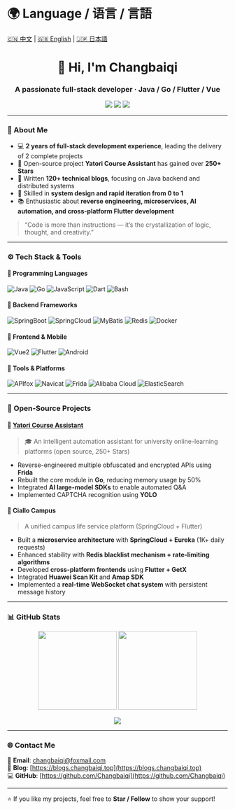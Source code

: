 <!-- Your GitHub Profile README.md -->
# 🌍 Language / 语言 / 言語

[🇨🇳 中文](./README.zh.md) | [🇬🇧 English](./README.en.md) | [🇯🇵 日本語](./README.jp.md)

<h1 align="center">👋 Hi, I'm Changbaiqi</h1>
<h3 align="center">A passionate full-stack developer · Java / Go / Flutter / Vue</h3>

<p align="center">
  <a href="mailto:changbaiqi@foxmail.com"><img src="https://img.shields.io/badge/Email-changbaiqi%40foxmail.com-blue?logo=gmail&logoColor=white" /></a>
  <a href="https://blogs.changbaiqi.top"><img src="https://img.shields.io/badge/Blog-Blogs.changbaiqi.top-brightgreen?logo=wordpress" /></a>
  <a href="https://github.com/Changbaiqi"><img src="https://img.shields.io/github/followers/Changbaiqi?label=GitHub%20Followers&style=social" /></a>
</p>

---

### 🧠 About Me

- 💻 **2 years of full-stack development experience**, leading the delivery of 2 complete projects  
- 🌟 Open-source project **Yatori Course Assistant** has gained over **250+ Stars**  
- 🧩 Written **120+ technical blogs**, focusing on Java backend and distributed systems  
- 🚀 Skilled in **system design and rapid iteration from 0 to 1**  
- 📚 Enthusiastic about **reverse engineering, microservices, AI automation, and cross-platform Flutter development**

> “Code is more than instructions — it’s the crystallization of logic, thought, and creativity.”

---

### ⚙️ Tech Stack & Tools

#### 💬 Programming Languages
![Java](https://img.shields.io/badge/Java-orange?logo=openjdk)
![Go](https://img.shields.io/badge/Go-blue?logo=go)
![JavaScript](https://img.shields.io/badge/JavaScript-yellow?logo=javascript)
![Dart](https://img.shields.io/badge/Dart-0175C2?logo=dart)
![Bash](https://img.shields.io/badge/Shell-121011?logo=gnu-bash)

#### 🧩 Backend Frameworks
![SpringBoot](https://img.shields.io/badge/SpringBoot-6DB33F?logo=springboot)
![SpringCloud](https://img.shields.io/badge/SpringCloud-6DB33F?logo=spring)
![MyBatis](https://img.shields.io/badge/MyBatis-000000?logo=databricks)
![Redis](https://img.shields.io/badge/Redis-DC382D?logo=redis)
![Docker](https://img.shields.io/badge/Docker-2496ED?logo=docker)

#### 🎨 Frontend & Mobile
![Vue2](https://img.shields.io/badge/Vue2-4FC08D?logo=vue.js)
![Flutter](https://img.shields.io/badge/Flutter-02569B?logo=flutter)
![Android](https://img.shields.io/badge/Android-3DDC84?logo=android)

#### 🧰 Tools & Platforms
![APIfox](https://img.shields.io/badge/APIfox-FF6A00?logo=swagger)
![Navicat](https://img.shields.io/badge/Navicat-13B5EC?logo=databricks)
![Frida](https://img.shields.io/badge/Frida-FF5733)
![Alibaba Cloud](https://img.shields.io/badge/AlibabaCloud-FF6A00?logo=alibabacloud)
![ElasticSearch](https://img.shields.io/badge/ElasticSearch-005571?logo=elasticsearch)

---

### 🚀 Open-Source Projects

#### 🧠 [Yatori Course Assistant](https://github.com/yatori-dev)
> 🎓 An intelligent automation assistant for university online-learning platforms (open source, 250+ Stars)

- Reverse-engineered multiple obfuscated and encrypted APIs using **Frida**  
- Rebuilt the core module in **Go**, reducing memory usage by 50%  
- Integrated **AI large-model SDKs** to enable automated Q&A  
- Implemented CAPTCHA recognition using **YOLO**

#### 📱 Ciallo Campus
> A unified campus life service platform (SpringCloud + Flutter)

- Built a **microservice architecture** with **SpringCloud + Eureka** (1K+ daily requests)  
- Enhanced stability with **Redis blacklist mechanism + rate-limiting algorithms**  
- Developed **cross-platform frontends** using **Flutter + GetX**  
- Integrated **Huawei Scan Kit** and **Amap SDK**  
- Implemented a **real-time WebSocket chat system** with persistent message history  

---

### 📊 GitHub Stats

<p align="center">
  <img height="180em" src="https://github-readme-stats.vercel.app/api?username=Changbaiqi&show_icons=true&theme=tokyonight&hide_border=true" />
  <img height="180em" src="https://github-readme-stats.vercel.app/api/top-langs/?username=Changbaiqi&layout=compact&theme=tokyonight&hide_border=true" />
</p>

<p align="center">
  <img src="https://github-readme-activity-graph.vercel.app/graph?username=Changbaiqi&theme=tokyo-night&hide_border=true" />
</p>

---

### 🌐 Contact Me

📧 **Email**: changbaiqi@foxmail.com  
📰 **Blog**: [https://blogs.changbaiqi.top](https://blogs.changbaiqi.top)  
💻 **GitHub**: [https://github.com/Changbaiqi](https://github.com/Changbaiqi)

---

⭐️ If you like my projects, feel free to **Star / Follow** to show your support!
